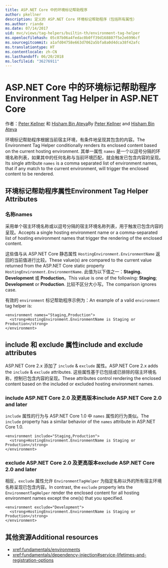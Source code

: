 ```yaml
---
title: ASP.NET Core 中的环境标记帮助程序
author: pkellner
description: 定义的 ASP.NET Core 环境标记帮助程序（包括所有属性）
ms.author: riande
ms.date: 07/14/2017
uid: mvc/views/tag-helpers/builtin-th/environment-tag-helper
ms.openlocfilehash: 05c07b06a4fedac0b0ff39d168807f5e2e6996cf
ms.sourcegitcommit: a1afd04758e663d7062a5bfa8a0d4dca38f42afc
ms.translationtype: HT
ms.contentlocale: zh-CN
ms.lasthandoff: 06/20/2018
ms.locfileid: "36276911"
---
```

# <a name="environment-tag-helper-in-aspnet-core"></a><span data-ttu-id="1f89f-103">ASP.NET Core 中的环境标记帮助程序</span><span class="sxs-lookup"><span data-stu-id="1f89f-103">Environment Tag Helper in ASP.NET Core</span></span>

<span data-ttu-id="1f89f-104">作者：[Peter Kellner](http://peterkellner.net) 和 [Hisham Bin Ateya](https://twitter.com/hishambinateya)</span><span class="sxs-lookup"><span data-stu-id="1f89f-104">By [Peter Kellner](http://peterkellner.net) and [Hisham Bin Ateya](https://twitter.com/hishambinateya)</span></span>

<span data-ttu-id="1f89f-105">环境标记帮助程序根据当前宿主环境，有条件地呈现其包含的内容。</span><span class="sxs-lookup"><span data-stu-id="1f89f-105">The Environment Tag Helper conditionally renders its enclosed content based on the current hosting environment.</span></span> <span data-ttu-id="1f89f-106">其单一属性 `names` 是一个以逗号分隔的环境名称列表，如果其中的任何名称与当前环境匹配，就会触发已包含内容的呈现。</span><span class="sxs-lookup"><span data-stu-id="1f89f-106">Its single attribute `names` is a comma separated list of environment names, that if any match to the current environment, will trigger the enclosed content to be rendered.</span></span>

## <a name="environment-tag-helper-attributes"></a><span data-ttu-id="1f89f-107">环境标记帮助程序属性</span><span class="sxs-lookup"><span data-stu-id="1f89f-107">Environment Tag Helper Attributes</span></span>

### <a name="names"></a><span data-ttu-id="1f89f-108">名称</span><span class="sxs-lookup"><span data-stu-id="1f89f-108">names</span></span>

<span data-ttu-id="1f89f-109">采用单个宿主环境名称或以逗号分隔的宿主环境名称列表，用于触发已包含内容的呈现。</span><span class="sxs-lookup"><span data-stu-id="1f89f-109">Accepts a single hosting environment name or a comma-separated list of hosting environment names that trigger the rendering of the enclosed content.</span></span>

<span data-ttu-id="1f89f-110">这些值与从 ASP.NET Core 静态属性 `HostingEnvironment.EnvironmentName` 返回的当前值进行比较。</span><span class="sxs-lookup"><span data-stu-id="1f89f-110">These value(s) are compared to the current value returned from the ASP.NET Core static property `HostingEnvironment.EnvironmentName`.</span></span>  <span data-ttu-id="1f89f-111">此值为以下值之一：**Staging**、**Development** 或 **Production**。</span><span class="sxs-lookup"><span data-stu-id="1f89f-111">This value is one of the following: **Staging**; **Development** or **Production**.</span></span> <span data-ttu-id="1f89f-112">比较不区分大小写。</span><span class="sxs-lookup"><span data-stu-id="1f89f-112">The comparison ignores case.</span></span>

<span data-ttu-id="1f89f-113">有效的 `environment` 标记帮助程序示例为：</span><span class="sxs-lookup"><span data-stu-id="1f89f-113">An example of a valid `environment` tag helper is:</span></span>

```cshtml
<environment names="Staging,Production">
  <strong>HostingEnvironment.EnvironmentName is Staging or Production</strong>
</environment>
```

## <a name="include-and-exclude-attributes"></a><span data-ttu-id="1f89f-114">include 和 exclude 属性</span><span class="sxs-lookup"><span data-stu-id="1f89f-114">include and exclude attributes</span></span>

<span data-ttu-id="1f89f-115">ASP.NET Core 2.x 添加了 `include` & `exclude` 属性。</span><span class="sxs-lookup"><span data-stu-id="1f89f-115">ASP.NET Core 2.x adds the `include` & `exclude` attributes.</span></span> <span data-ttu-id="1f89f-116">这些属性基于已包括或已排除的宿主环境名称，控制已包含内容的呈现。</span><span class="sxs-lookup"><span data-stu-id="1f89f-116">These attributes control rendering the enclosed content based on the included or excluded hosting environment names.</span></span>

### <a name="include-aspnet-core-20-and-later"></a><span data-ttu-id="1f89f-117">include ASP.NET Core 2.0 及更高版本</span><span class="sxs-lookup"><span data-stu-id="1f89f-117">include ASP.NET Core 2.0 and later</span></span>

<span data-ttu-id="1f89f-118">`include` 属性的行为与 ASP.NET Core 1.0 中 `names` 属性的行为类似。</span><span class="sxs-lookup"><span data-stu-id="1f89f-118">The `include` property has a similar behavior of the `names` attribute in ASP.NET Core 1.0.</span></span>

```cshtml
<environment include="Staging,Production">
  <strong>HostingEnvironment.EnvironmentName is Staging or Production</strong>
</environment>
```

### <a name="exclude-aspnet-core-20-and-later"></a><span data-ttu-id="1f89f-119">exclude ASP.NET Core 2.0 及更高版本</span><span class="sxs-lookup"><span data-stu-id="1f89f-119">exclude ASP.NET Core 2.0 and later</span></span>

<span data-ttu-id="1f89f-120">相反，`exclude` 属性允许 `EnvironmentTagHelper` 为指定名称以外的所有宿主环境名称呈现已包含内容。</span><span class="sxs-lookup"><span data-stu-id="1f89f-120">In contrast, the `exclude` property lets the `EnvironmentTagHelper` render the enclosed content for all hosting environment names except the one(s) that you specified.</span></span>

```cshtml
<environment exclude="Development">
  <strong>HostingEnvironment.EnvironmentName is Staging or Production</strong>
</environment>
```

## <a name="additional-resources"></a><span data-ttu-id="1f89f-121">其他资源</span><span class="sxs-lookup"><span data-stu-id="1f89f-121">Additional resources</span></span>

* <xref:fundamentals/environments>
* <xref:fundamentals/dependency-injection#service-lifetimes-and-registration-options>
